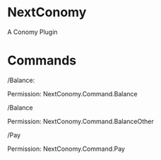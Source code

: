 # NextConomy
A Conomy Plugin


# Commands
 /Balance:
 
   Permission: NextConomy.Command.Balance
   
 /Balance <Player>
 
   Permission: NextConomy.Command.BalanceOther
   
 /Pay <Player> <Amount>
 
   Permission: NextConomy.Command.Pay
   
